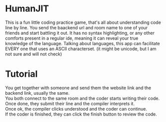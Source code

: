 # HumanJIT
This is a fun little coding practice game, that's all about understanding code line by line. You send the baackend url and room name to one of your friends and start battling it out. It has no syntax highlighting, or any other comforts present in a regular ide, meaning it can reveal your true knowledge of the language. Talking about languages, this app can facilitate EVERY one that uses an ASCII characterset. (it might be unicode, but I am not sure and will not check)

# Tutorial

You get together with someone and send them the website link and the backend link, usually the same.  
You both connect to the same room and the coder starts writing their code.  
Once done, they submit their line and the compiler interprets it.  
Once ok, the compiler clicks understood and the coder can continue.  
If the coder is finished, they can click the finish button to review the code.  
